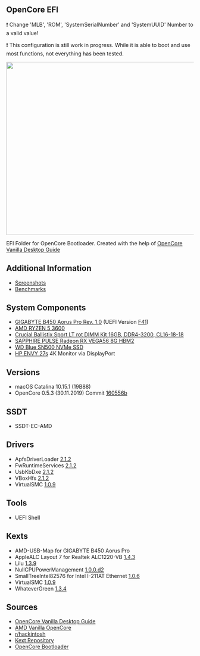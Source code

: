 OpenCore EFI
-----

:exclamation: Change 'MLB', 'ROM', 'SystemSerialNumber' and 'SystemUUID' Number to a valid value!

:exclamation: This configuration is still work in progress. While it is able to boot and use most functions, not everything has been tested.

<img src="https://github.com/mipxx/OpenCoreEFI/blob/master/Docs/System_Info_1.png" width="698" height="465"/>

EFI Folder for OpenCore Bootloader.
Created with the help of [OpenCore Vanilla Desktop Guide](https://khronokernel-2.gitbook.io/opencore-vanilla-desktop-guide/)

## Additional Information

- [Screenshots](https://github.com/mipxx/OpenCoreEFI/blob/master/Docs/System.md)
- [Benchmarks](https://github.com/mipxx/OpenCoreEFI/blob/master/Docs/Benchmark.md)

## System Components

- [GIGABYTE B450 Aorus Pro Rev. 1.0](https://de.aorus.com/product-detail.php?p=794&t=53&t2=57&t3=121) (UEFI Version [F41](http://download.gigabyte.eu/FileList/BIOS/mb_bios_b450-aorus-pro_f41_n.zip))
- [AMD RYZEN 5 3600](https://www.amd.com/de/products/cpu/amd-ryzen-5-3600)
- [Crucial Ballistix Sport LT rot DIMM Kit 16GB, DDR4-3200, CL16-18-18](https://ballistixgaming.com/products/dram/sport/ballistix-sport-lt-ddr4/ballistix-sport-lt-ddr4-rc.html)
- [SAPPHIRE PULSE Radeon RX VEGA56 8G HBM2](https://www.sapphiretech.com/de-de/consumer/pulse-rx-vega56-8g-hbm2)
- [WD Blue SN500 NVMe SSD](https://shop.westerndigital.com/de-de/products/internal-drives/wd-blue-sn500-nvme-ssd#WDS500G1B0C)
- [HP ENVY 27s](https://store.hp.com/GermanyStore/Merch/Product.aspx?id=Y6K73AA&opt=ABB&sel=MTO) 4K Monitor via DisplayPort

## Versions

- macOS Catalina 10.15.1 (19B88)
- OpenCore 0.5.3 (30.11.2019) Commit [160556b](https://github.com/acidanthera/OpenCorePkg/commit/160556b84dc4a1225a1103d05d20181cad5f6e66)


## SSDT
- SSDT-EC-AMD

## Drivers
- ApfsDriverLoader [2.1.2](https://github.com/acidanthera/AppleSupportPkg/releases/tag/2.1.2)
- FwRuntimeServices [2.1.2](https://github.com/acidanthera/AppleSupportPkg/releases/tag/2.1.2)
- UsbKbDxe [2.1.2](https://github.com/acidanthera/AppleSupportPkg/releases/tag/2.1.2)
- VBoxHfs [2.1.2](https://github.com/acidanthera/AppleSupportPkg/releases/tag/2.1.2)
- VirtualSMC [1.0.9](https://github.com/acidanthera/VirtualSMC/releases/tag/1.0.9)

## Tools
- UEFI Shell

## Kexts
- AMD-USB-Map for GIGABYTE B450 Aorus Pro
- AppleALC Layout 7 for Realtek ALC1220-VB [1.4.3](https://github.com/acidanthera/AppleALC/releases/tag/1.4.3)
- Lilu [1.3.9](https://github.com/acidanthera/Lilu/releases/tag/1.3.9)
- NullCPUPowerManagement [1.0.0.d2](https://github.com/corpnewt/NullCPUPowerManagement)
- SmallTreeIntel82576 for Intel I-211AT Ethernet [1.0.6](https://drive.google.com/file/d/0B5Txx3pb7pgcOG5lSEF2VzFySWM/view)
- VirtualSMC [1.0.9](https://github.com/acidanthera/VirtualSMC/releases/tag/1.0.9)
- WhateverGreen [1.3.4](https://github.com/acidanthera/WhateverGreen/releases/tag/1.3.4)

## Sources
- [OpenCore Vanilla Desktop Guide](https://khronokernel-2.gitbook.io/opencore-vanilla-desktop-guide/)
- [AMD Vanilla OpenCore](https://github.com/AMD-OSX/AMD_Vanilla/tree/opencore)
- [r/hackintosh](https://www.reddit.com/r/hackintosh/)
- [Kext Repository](https://1drv.ms/f/s!AiP7m5LaOED-m-J8-MLJGnOgAqnjGw)
- [OpenCore Bootloader](https://github.com/acidanthera/OpenCorePkg)
